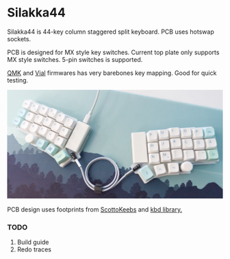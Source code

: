 
# Silakka44

Silakka44 is 44-key column staggered split keyboard. PCB uses hotswap sockets.

PCB is designed for MX style key switches. Current top plate only supports MX style switches. 5-pin switches is supported.

[QMK](https://github.com/qmk/qmk_firmwarehttp:// "QMK") and [Vial](https://github.com/vial-kb/vial-qmk "Vial") firmwares has very barebones key mapping. Good for quick testing.

![](https://raw.githubusercontent.com/Squalius-cephalus/silakka44/main/silakka44.png)



PCB design uses footprints from [ScottoKeebs](https://github.com/joe-scotto/scottokeebs/tree/main/Extras/ScottoKicad "ScottoKeebs") and [kbd library.](https://github.com/foostan/kbd "kbd library.")

### TODO
1. Build guide
2. Redo traces